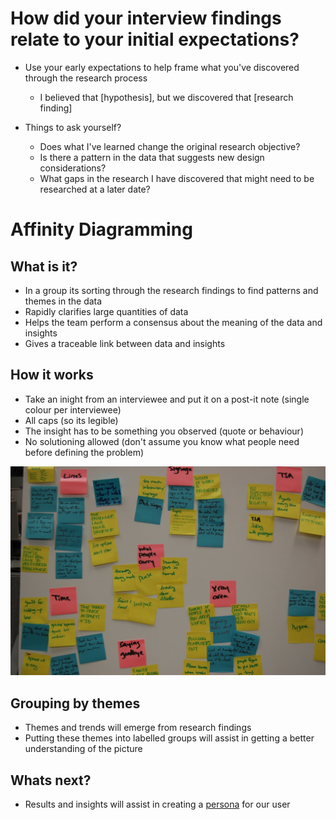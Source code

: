 <!-- TITLE: Synthesising User Research & Affinity Mapping -->

# How did your interview findings relate to your initial expectations?
* Use your early expectations to help frame what you've discovered through the research process
	* I believed that [hypothesis], but we discovered that [research finding] 

* Things to ask yourself?
	* Does what I've learned change the original research objective?
	* Is there a pattern in the data that suggests new design considerations?
	* What gaps in the research I have discovered that might need to be researched at a later date?


# Affinity Diagramming
## What is it?

* In a group its sorting through the research findings to find patterns and themes in the data
* Rapidly clarifies large quantities of data
* Helps the team perform a consensus about the meaning of the data and insights
* Gives a traceable link between data and insights

## How it works
* Take an inight from an interviewee and put it on a post-it note (single colour per interviewee)
* All caps (so its legible)
* The insight has to be something you observed (quote or behaviour)
* No solutioning allowed (don't assume you know what people need before defining the problem)


![Affinity Map Example](/uploads/affinity-map-example.jpg "Affinity Map Example")


## Grouping by themes

* Themes and trends will emerge from research findings
* Putting these themes into labelled groups will assist in getting a better understanding of the picture

## Whats next?
* Results and insights will assist in creating a [persona](/personas) for our user
